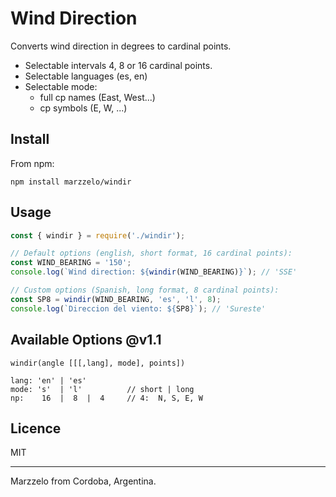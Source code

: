 # Wind Direction

Converts wind direction in degrees to cardinal points.
- Selectable intervals 4, 8 or 16 cardinal points.
- Selectable languages (es, en)
- Selectable mode:
  - full cp names (East, West...) 
  - cp symbols (E, W, ...)


## Install

From npm:

```
npm install marzzelo/windir
````


## Usage

```js
const { windir } = require('./windir');

// Default options (english, short format, 16 cardinal points):
const WIND_BEARING = '150';
console.log(`Wind direction: ${windir(WIND_BEARING)}`); // 'SSE'

// Custom options (Spanish, long format, 8 cardinal points):
const SP8 = windir(WIND_BEARING, 'es', 'l', 8);
console.log(`Direccion del viento: ${SP8}`); // 'Sureste'

```

## Available Options @v1.1
`windir(angle [[[,lang], mode], points])`
```
lang: 'en' | 'es'   
mode: 's'  | 'l'          // short | long
np:    16  |  8  |  4     // 4:  N, S, E, W
```

## Licence

MIT


---
Marzzelo from Cordoba, Argentina.